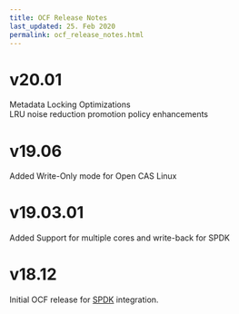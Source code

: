 ```yaml
---
title: OCF Release Notes
last_updated: 25. Feb 2020
permalink: ocf_release_notes.html
---
```


v20.01
======
Metadata Locking Optimizations  
LRU noise reduction promotion policy enhancements

v19.06
=======
Added Write-Only mode for Open CAS Linux

v19.03.01
======
Added Support for multiple cores and write-back for SPDK

v18.12
======
Initial OCF release for [SPDK](https://spdk.io/) integration.
